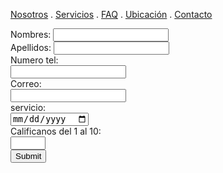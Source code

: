 [Nosotros](./nosotros.md) . [Servicios](./servicios.md) . [FAQ](FAQ.md) . [Ubicación](ubicacion.md) . [Contacto](./contacto.md)

<form action="https://formspree.io/f/xnqwzkgq" method="post">
Nombres: <input type="text" nombre="name"><br>
Apellidos: <input type="text" nombre="last name"><br>
  <label for="phone">Numero tel:</label><br>
  <input type="tel" id="phone" name="phone" pattern="[0-9]{2}-[0-9]{2}-[0-9]{2}-[0-9]{2}-[¨0-9]{2}"><br>
  <label for="email">Correo:</label><br>
  <input type="email" id="email" name="email"><br>
  <label for="servicio">servicio:</label><br>
  <input type="date" id="servicio" name="servicio"><br>
  <label for="quantity">Calificanos del 1 al 10:</label><br>
  <input type="number" id="quantity" name="calificacion" min="1" max="10"><br>
  <input type="submit">
</form>
